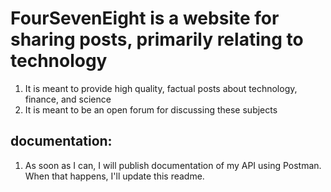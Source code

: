 # FourSevenEight is a website for sharing posts, primarily relating to technology

1. It is meant to provide high quality, factual posts about technology, finance, and science
2. It is meant to be an open forum for discussing these subjects

## documentation:

1. As soon as I can, I will publish documentation of my API using Postman. When that happens, I'll update this readme.
